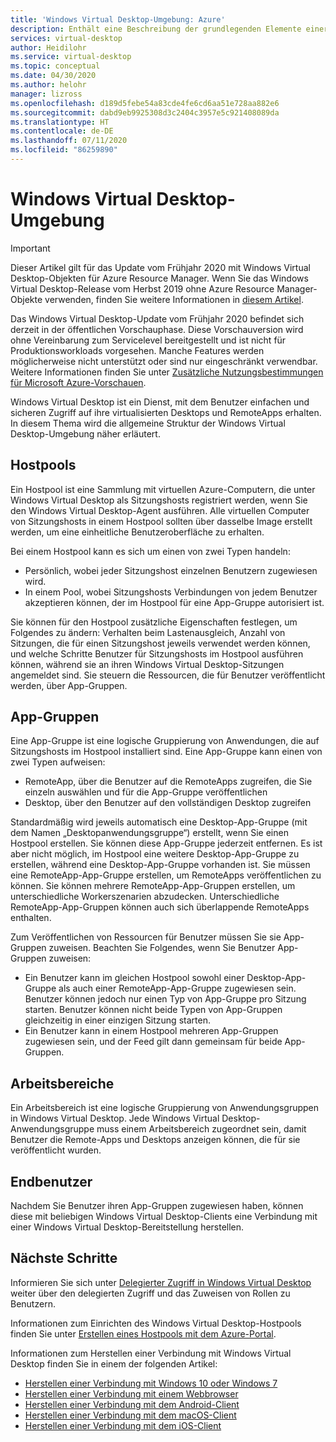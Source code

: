 ```yaml
---
title: 'Windows Virtual Desktop-Umgebung: Azure'
description: Enthält eine Beschreibung der grundlegenden Elemente einer Windows Virtual Desktop-Umgebung.
services: virtual-desktop
author: Heidilohr
ms.service: virtual-desktop
ms.topic: conceptual
ms.date: 04/30/2020
ms.author: helohr
manager: lizross
ms.openlocfilehash: d189d5febe54a83cde4fe6cd6aa51e728aa882e6
ms.sourcegitcommit: dabd9eb9925308d3c2404c3957e5c921408089da
ms.translationtype: HT
ms.contentlocale: de-DE
ms.lasthandoff: 07/11/2020
ms.locfileid: "86259890"
---
```

# <a name="windows-virtual-desktop-environment"></a>Windows Virtual Desktop-Umgebung

>[!IMPORTANT]
>Dieser Artikel gilt für das Update vom Frühjahr 2020 mit Windows Virtual Desktop-Objekten für Azure Resource Manager. Wenn Sie das Windows Virtual Desktop-Release vom Herbst 2019 ohne Azure Resource Manager-Objekte verwenden, finden Sie weitere Informationen in [diesem Artikel](./virtual-desktop-fall-2019/environment-setup-2019.md).
>
> Das Windows Virtual Desktop-Update vom Frühjahr 2020 befindet sich derzeit in der öffentlichen Vorschauphase. Diese Vorschauversion wird ohne Vereinbarung zum Servicelevel bereitgestellt und ist nicht für Produktionsworkloads vorgesehen. Manche Features werden möglicherweise nicht unterstützt oder sind nur eingeschränkt verwendbar. 
> Weitere Informationen finden Sie unter [Zusätzliche Nutzungsbestimmungen für Microsoft Azure-Vorschauen](https://azure.microsoft.com/support/legal/preview-supplemental-terms/).

Windows Virtual Desktop ist ein Dienst, mit dem Benutzer einfachen und sicheren Zugriff auf ihre virtualisierten Desktops und RemoteApps erhalten. In diesem Thema wird die allgemeine Struktur der Windows Virtual Desktop-Umgebung näher erläutert.

## <a name="host-pools"></a>Hostpools

Ein Hostpool ist eine Sammlung mit virtuellen Azure-Computern, die unter Windows Virtual Desktop als Sitzungshosts registriert werden, wenn Sie den Windows Virtual Desktop-Agent ausführen. Alle virtuellen Computer von Sitzungshosts in einem Hostpool sollten über dasselbe Image erstellt werden, um eine einheitliche Benutzeroberfläche zu erhalten.

Bei einem Hostpool kann es sich um einen von zwei Typen handeln:

- Persönlich, wobei jeder Sitzungshost einzelnen Benutzern zugewiesen wird.
- In einem Pool, wobei Sitzungshosts Verbindungen von jedem Benutzer akzeptieren können, der im Hostpool für eine App-Gruppe autorisiert ist.

Sie können für den Hostpool zusätzliche Eigenschaften festlegen, um Folgendes zu ändern: Verhalten beim Lastenausgleich, Anzahl von Sitzungen, die für einen Sitzungshost jeweils verwendet werden können, und welche Schritte Benutzer für Sitzungshosts im Hostpool ausführen können, während sie an ihren Windows Virtual Desktop-Sitzungen angemeldet sind. Sie steuern die Ressourcen, die für Benutzer veröffentlicht werden, über App-Gruppen.

## <a name="app-groups"></a>App-Gruppen

Eine App-Gruppe ist eine logische Gruppierung von Anwendungen, die auf Sitzungshosts im Hostpool installiert sind. Eine App-Gruppe kann einen von zwei Typen aufweisen:

- RemoteApp, über die Benutzer auf die RemoteApps zugreifen, die Sie einzeln auswählen und für die App-Gruppe veröffentlichen
- Desktop, über den Benutzer auf den vollständigen Desktop zugreifen

Standardmäßig wird jeweils automatisch eine Desktop-App-Gruppe (mit dem Namen „Desktopanwendungsgruppe“) erstellt, wenn Sie einen Hostpool erstellen. Sie können diese App-Gruppe jederzeit entfernen. Es ist aber nicht möglich, im Hostpool eine weitere Desktop-App-Gruppe zu erstellen, während eine Desktop-App-Gruppe vorhanden ist. Sie müssen eine RemoteApp-App-Gruppe erstellen, um RemoteApps veröffentlichen zu können. Sie können mehrere RemoteApp-App-Gruppen erstellen, um unterschiedliche Workerszenarien abzudecken. Unterschiedliche RemoteApp-App-Gruppen können auch sich überlappende RemoteApps enthalten.

Zum Veröffentlichen von Ressourcen für Benutzer müssen Sie sie App-Gruppen zuweisen. Beachten Sie Folgendes, wenn Sie Benutzer App-Gruppen zuweisen:

- Ein Benutzer kann im gleichen Hostpool sowohl einer Desktop-App-Gruppe als auch einer RemoteApp-App-Gruppe zugewiesen sein. Benutzer können jedoch nur einen Typ von App-Gruppe pro Sitzung starten. Benutzer können nicht beide Typen von App-Gruppen gleichzeitig in einer einzigen Sitzung starten.
- Ein Benutzer kann in einem Hostpool mehreren App-Gruppen zugewiesen sein, und der Feed gilt dann gemeinsam für beide App-Gruppen.

## <a name="workspaces"></a>Arbeitsbereiche

Ein Arbeitsbereich ist eine logische Gruppierung von Anwendungsgruppen in Windows Virtual Desktop. Jede Windows Virtual Desktop-Anwendungsgruppe muss einem Arbeitsbereich zugeordnet sein, damit Benutzer die Remote-Apps und Desktops anzeigen können, die für sie veröffentlicht wurden.  

## <a name="end-users"></a>Endbenutzer

Nachdem Sie Benutzer ihren App-Gruppen zugewiesen haben, können diese mit beliebigen Windows Virtual Desktop-Clients eine Verbindung mit einer Windows Virtual Desktop-Bereitstellung herstellen.

## <a name="next-steps"></a>Nächste Schritte

Informieren Sie sich unter [Delegierter Zugriff in Windows Virtual Desktop](delegated-access-virtual-desktop.md) weiter über den delegierten Zugriff und das Zuweisen von Rollen zu Benutzern.

Informationen zum Einrichten des Windows Virtual Desktop-Hostpools finden Sie unter [Erstellen eines Hostpools mit dem Azure-Portal](create-host-pools-azure-marketplace.md).

Informationen zum Herstellen einer Verbindung mit Windows Virtual Desktop finden Sie in einem der folgenden Artikel:

- [Herstellen einer Verbindung mit Windows 10 oder Windows 7](connect-windows-7-10.md)
- [Herstellen einer Verbindung mit einem Webbrowser](connect-web.md)
- [Herstellen einer Verbindung mit dem Android-Client](connect-android.md)
- [Herstellen einer Verbindung mit dem macOS-Client](connect-macos.md)
- [Herstellen einer Verbindung mit dem iOS-Client](connect-ios.md)